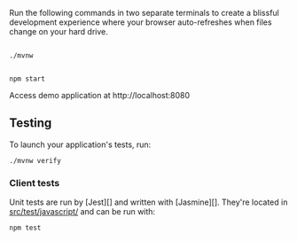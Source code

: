 Run the following commands in two separate terminals to create a blissful development experience where your browser
auto-refreshes when files change on your hard drive.

```

./mvnw


npm start
```

Access demo application at http://localhost:8080

## Testing

To launch your application's tests, run:

```
./mvnw verify
```

### Client tests

Unit tests are run by [Jest][] and written with [Jasmine][]. They're located in [src/test/javascript/](src/test/javascript/) and can be run with:

```
npm test
```
